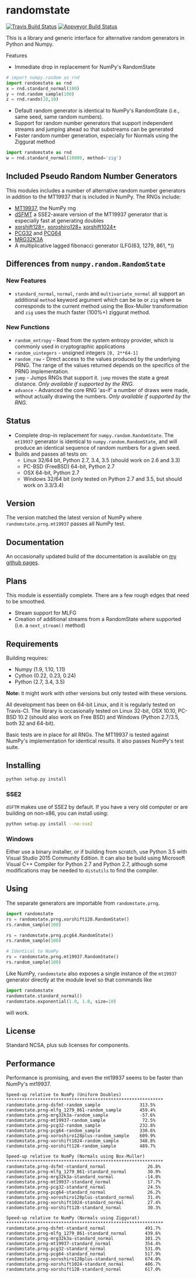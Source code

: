 # randomstate

[![Travis Build Status](https://travis-ci.org/bashtage/ng-numpy-randomstate.svg?branch=master)](https://travis-ci.org/bashtage/ng-numpy-randomstate) 
[![Appveyor Build Status](https://ci.appveyor.com/api/projects/status/odc5c4ukhru5xicl/branch/master?svg=true)](https://ci.appveyor.com/project/bashtage/ng-numpy-randomstate/branch/master)

This is a library and generic interface for alternative random generators 
in Python and Numpy. 

Features

* Immediate drop in replacement for NumPy's RandomState

```python
# import numpy.random as rnd
import randomstate as rnd
x = rnd.standard_normal(100)
y = rnd.random_sample(100)
z = rnd.randn(10,10)
```

* Default random generator is identical to NumPy's RandomState (i.e., 
same seed, same random numbers).
* Support for random number generators that support independent streams 
and jumping ahead so that substreams can be generated
* Faster random number generation, especially for Normals using the 
Ziggurat method 

```python
import randomstate as rnd
w = rnd.standard_normal(10000, method='zig')
```

## Included Pseudo Random Number Generators

This modules includes a number of alternative random 
number generators in addition to the MT19937 that is included in NumPy. 
The RNGs include:

* [MT19937](https://github.com/numpy/numpy/blob/master/numpy/random/mtrand/),
 the NumPy rng
* [dSFMT](http://www.math.sci.hiroshima-u.ac.jp/~m-mat/MT/SFMT/) a SSE2-aware 
version of the MT19937 generator that is especially fast at generating doubles
* [xorshift128+](http://xorshift.di.unimi.it/), [xoroshiro128+](http://xoroshiro.di.unimi.it/)
[xorshift1024*](http://xorshift.di.unimi.it/)
* [PCG32](http://www.pcg-random.org/) and [PCG64](http:w//www.pcg-random.org/)
* [MRG32K3A](http://simul.iro.umontreal.ca/rng)
* A multiplicative lagged fibonacci generator (LFG(63, 1279, 861, *))

## Differences from `numpy.random.RandomState`

### New Features
* `standard_normal`, `normal`, `randn` and `multivariate_normal` all 
support an additional `method` keyword argument which can be `bm` or 
`zig` where `bm` corresponds to the current method using the Box-Muller 
transformation and `zig` uses the much faster (100%+) ziggurat method.

### New Functions

* `random_entropy` - Read from the system entropy provider, which is 
commonly used in cryptographic applications
* `random_uintegers` - unsigned integers `[0, 2**64-1]`
* `random_raw` - Direct access to the values produced by the underlying 
PRNG. The range of the values returned depends on the specifics of the 
PRNG implementation.
* `jump` - Jumps RNGs that support it.  `jump` moves the state a great 
distance. _Only available if supported by the RNG._
* `advance` - Advanced the core RNG 'as-if' a number of draws were made, 
without actually drawing the numbers. _Only available if supported by 
the RNG._

## Status

* Complete drop-in replacement for `numpy.random.RandomState`. The `mt19937` 
generator is identical to `numpy.random.RandomState`, and will produce an 
identical sequence of random numbers for a given seed.   
* Builds and passes all tests on:
  * Linux 32/64 bit, Python 2.7, 3.4, 3.5 (should work on 2.6 and 3.3)
  * PC-BSD (FreeBSD) 64-bit, Python 2.7
  * OSX  64-bit, Python 2.7
  * Windows 32/64 bit (only tested on Python 2.7 and 3.5, but should 
    work on 3.3/3.4)

## Version
The version matched the latest version of NumPy where 
`randomstate.prng.mt19937` passes all NumPy test.

## Documentation

An occasionally updated build of the documentation is available on
[my github pages](http://bashtage.github.io/ng-numpy-randomstate/).

## Plans
This module is essentially complete.  There are a few rough edges that 
need to be smoothed.
  
  * Stream support for MLFG
  * Creation of additional streams from a RandomState where supported 
  (i.e. a `next_stream()` method)
  
## Requirements
Building requires:

  * Numpy (1.9, 1.10, 1.11)
  * Cython (0.22, 0.23, 0.24)
  * Python (2.7, 3.4, 3.5)

**Note:** it might work with other versions but only tested with these 
versions. 

All development has been on 64-bit Linux, and it is regularly tested on 
Travis-CI. The library is occasionally tested on Linux 32-bit,  OSX 10.10, 
PC-BSD 10.2 (should also work on Free BSD) and Windows (Python 2.7/3.5, 
both 32 and 64-bit).

Basic tests are in place for all RNGs. The MT19937 is tested against NumPy's 
implementation for identical results. It also passes NumPy's test suite.

## Installing

```bash
python setup.py install
```

### SSE2
`dSFTM` makes use of SSE2 by default.  If you have a very old computer 
or are building on non-x86, you can install using:

```bash
python setup.py install --no-sse2
```

### Windows
Either use a binary installer, or if building from scratch, use 
Python 3.5 with Visual Studio 2015 Community Edition. It can also be 
build using Microsoft Visual C++ Compiler for Python 2.7 and Python 2.7, 
although some modifications may be needed to `distutils` to find the 
compiler.

## Using

The separate generators are importable from `randomstate.prng`.

```python
import randomstate
rs = randomstate.prng.xorshift128.RandomState()
rs.random_sample(100)

rs = randomstate.prng.pcg64.RandomState()
rs.random_sample(100)

# Identical to NumPy
rs = randomstate.prng.mt19937.RandomState()
rs.random_sample(100)
```

Like NumPy, `randomstate` also exposes a single instance of the `mt19937` 
generator directly at the module level so that commands like

```python
import randomstate
randomstate.standard_normal()
randomstate.exponential(1.0, 1.0, size=10)
```

will work.

## License
Standard NCSA, plus sub licenses for components.

## Performance
Performance is promising, and even the mt19937 seems to be faster than NumPy's mt19937. 

```
Speed-up relative to NumPy (Uniform Doubles)
************************************************************
randomstate.prng-dsfmt-random_sample               313.5%
randomstate.prng-mlfg_1279_861-random_sample       459.4%
randomstate.prng-mrg32k3a-random_sample            -57.6%
randomstate.prng-mt19937-random_sample              72.5%
randomstate.prng-pcg32-random_sample               232.8%
randomstate.prng-pcg64-random_sample               330.6%
randomstate.prng-xoroshiro128plus-random_sample    609.9%
randomstate.prng-xorshift1024-random_sample        348.8%
randomstate.prng-xorshift128-random_sample         489.7%

Speed-up relative to NumPy (Normals using Box-Muller)
************************************************************
randomstate.prng-dsfmt-standard_normal                26.8%
randomstate.prng-mlfg_1279_861-standard_normal        30.9%
randomstate.prng-mrg32k3a-standard_normal            -14.8%
randomstate.prng-mt19937-standard_normal              17.7%
randomstate.prng-pcg32-standard_normal                24.5%
randomstate.prng-pcg64-standard_normal                26.2%
randomstate.prng-xoroshiro128plus-standard_normal     31.4%
randomstate.prng-xorshift1024-standard_normal         27.4%
randomstate.prng-xorshift128-standard_normal          30.3%

Speed-up relative to NumPy (Normals using Ziggurat)
************************************************************
randomstate.prng-dsfmt-standard_normal               491.7%
randomstate.prng-mlfg_1279_861-standard_normal       439.6%
randomstate.prng-mrg32k3a-standard_normal            101.2%
randomstate.prng-mt19937-standard_normal             354.4%
randomstate.prng-pcg32-standard_normal               531.0%
randomstate.prng-pcg64-standard_normal               517.9%
randomstate.prng-xoroshiro128plus-standard_normal    674.0%
randomstate.prng-xorshift1024-standard_normal        486.7%
randomstate.prng-xorshift128-standard_normal         617.0%
```